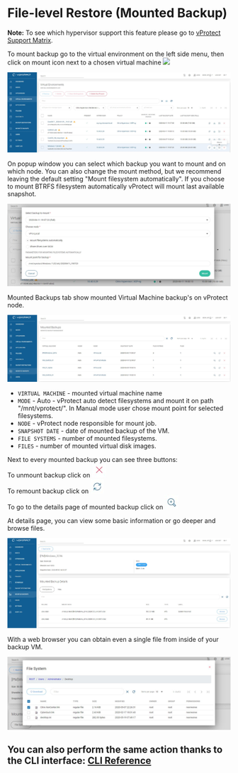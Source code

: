 # File-level Restore \(Mounted Backup\)

**Note:** To see which hypervisor support this feature please go to [vProtect Support Matrix](../planning/vprotect-support-matrix.md).

To mount backup go to the virtual environment on the left side menu, then click on mount icon next to a chosen virtual machine ![](https://github.com/backupmonster/storware-vprotect-manual/tree/31778b5e60e67956cc3fb965d118537bb2d2be7e/.gitbook/assets/icon-mount.jpg)

![](../.gitbook/assets/file-level-restore.jpg)

On popup window you can select which backup you want to mount and on which node. You can also change the mount method, but we recommend leaving the default setting "Mount filesystem automatically".
If you choose to mount BTRFS filesystem automatically vProtect will mount last available snapshot.

![](../.gitbook/assets/file-level-restore-popup.jpg)

Mounted Backups tab show mounted Virtual Machine backup's on vProtect node.

![](../.gitbook/assets/file-level-mounted-backups.jpg)

* `VIRTUAL MACHINE` - mounted virtual machine name
* `MODE` - Auto - vProtect auto detect filesystems and mount it on path "/mnt/vprotect/". In Manual mode user chose mount point for selected filesystems.
* `NODE` - vProtect node responsible for mount job.
* `SNAPSHOT DATE` - date of mounted backup of the VM.
* `FILE SYSTEMS` - number of mounted filesystems.
* `FILES` - number of mounted virtual disk images.

Next to every mounted backup you can see three buttons:  
To unmount backup click on ![](../.gitbook/assets/icon-unmount.jpg)  
To remount backup click on ![](../.gitbook/assets/icon-remount.jpg)  
To go to the details page of mounted backup click on ![](../.gitbook/assets/icon-magnifier.jpg)

At details page, you can view some basic information or go deeper and browse files.

![](../.gitbook/assets/file-level-mounted-backups-details-page.jpg)

With a web browser you can obtain even a single file from inside of your backup VM.

![](../.gitbook/assets/file-level-mounted-backups-browse.jpg)

## You can also perform the same action thanks to the CLI interface: [CLI Reference](cli-reference.md#mounted-backups)

